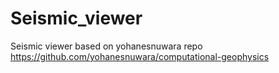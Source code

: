 # Seismic_viewer
Seismic viewer based on yohanesnuwara repo <br>
https://github.com/yohanesnuwara/computational-geophysics
